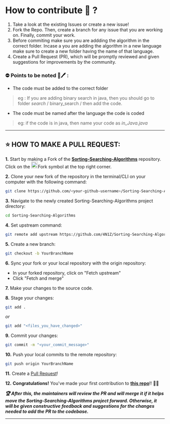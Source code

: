 # How to contribute 🤔 ?
1. Take a look at the existing Issues or create a new issue! 
2. Fork the Repo. Then, create a branch for any issue that you are working on. Finally, commit your work.
3. Before commiting make sure you are addding the algorithm in the correct folder. Incase a you are adding the algorithm in a new language make sure to create a new folder having the name of that language. 
4. Create a Pull Request (PR), which will be promptly reviewed and given suggestions for improvements by the community.



### ⛔ Points to be noted 📒🖊 :
- The code must be added to the correct folder 
> eg : If you are adding binary search in java, then you should go to folder _search_ / binary_search / then add the code.
- The code must be named after the language the code is coded
> eg: if the code is in java, then name your code as _*in_Java.java*_
---

## ⭐ HOW TO MAKE A PULL REQUEST:

**1.** Start by making a Fork of the [**Sorting-Searching-Algorithms**](https://github.com/AnirudhDaya/Sorting-Searching-Algorithms) repository. Click on the <a href="https://github.com/4N1Z/Sorting-Searching-Algorithms/fork"><img src="https://i.imgur.com/G4z1kEe.png" height="21" width="21"></a>Fork symbol at the top right corner.

**2.** Clone your new fork of the repository in the terminal/CLI on your computer with the following command:

```bash
git clone https://github.com/<your-github-username>/Sorting-Searching-Algorithms
```

**3.** Navigate to the newly created Sorting-Searching-Algorithms project directory:

```bash
cd Sorting-Searching-Algorithms
```

**4.** Set upstream command:

```bash
git remote add upstream https://github.com/4N1Z/Sorting-Searching-Algorithms.git
```

**5.** Create a new branch:

```bash
git checkout -b YourBranchName
```

**6.** Sync your fork or your local repository with the origin repository:

- In your forked repository, click on "Fetch upstream"
- Click "Fetch and merge"

**7.** Make your changes to the source code.

**8.** Stage your changes:

```bash
git add .
```

_or_

```bash
git add "<files_you_have_changed>"
```

**9.** Commit your changes:

```bash
git commit -m "<your_commit_message>"
```

**10.** Push your local commits to the remote repository:

```bash
git push origin YourBranchName
```

**11.** Create a [Pull Request](https://help.github.com/en/github/collaborating-with-issues-and-pull-requests/creating-a-pull-request)!

**12.** **Congratulations!** You've made your first contribution to [**this repo**](https://github.com/4N1Z/Sorting-Searching-Algorithms)!! 🙌🏼

**_:trophy: After this, the maintainers will review the PR and will merge it if it helps move the Sorting-Searching-Algorithms project forward. Otherwise, it will be given constructive feedback and suggestions for the changes needed to add the PR to the codebase._**

---
